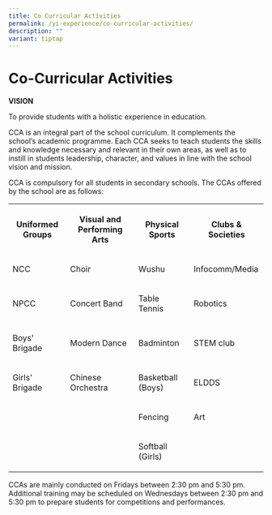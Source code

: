 ```yaml
---
title: Co Curricular Activities
permalink: /yi-experience/co-curricular-activities/
description: ""
variant: tiptap
---
```

<h1><strong>Co-Curricular Activities</strong></h1>
<p><strong>VISION</strong>
</p>
<p>To provide students with a holistic experience in education.</p>
<p>CCA is an integral part of the school curriculum. It complements the school’s
academic programme. Each CCA seeks to teach students the skills and knowledge
necessary and relevant in their own areas, as well as to instill in students
leadership, character, and values in line with the school vision and mission.</p>
<p>CCA is compulsory for all students in secondary schools. The CCAs offered
by the school are as follows:</p>
<table style="minWidth: 100px">
<colgroup>
<col>
<col>
<col>
<col>
</colgroup>
<tbody>
<tr>
<th rowspan="1" colspan="1">
<p>Uniformed Groups</p>
</th>
<th rowspan="1" colspan="1">
<p>Visual and Performing Arts</p>
</th>
<th rowspan="1" colspan="1">
<p>Physical Sports</p>
</th>
<th rowspan="1" colspan="1">
<p>Clubs &amp; Societies</p>
</th>
</tr>
<tr>
<td rowspan="1" colspan="1">
<p>NCC</p>
</td>
<td rowspan="1" colspan="1">
<p>Choir</p>
</td>
<td rowspan="1" colspan="1">
<p>Wushu</p>
</td>
<td rowspan="1" colspan="1">
<p>Infocomm/Media</p>
</td>
</tr>
<tr>
<td rowspan="1" colspan="1">
<p>NPCC</p>
</td>
<td rowspan="1" colspan="1">
<p>Concert Band</p>
</td>
<td rowspan="1" colspan="1">
<p>Table Tennis</p>
</td>
<td rowspan="1" colspan="1">
<p>Robotics</p>
</td>
</tr>
<tr>
<td rowspan="1" colspan="1">
<p>Boys' Brigade</p>
</td>
<td rowspan="1" colspan="1">
<p>Modern Dance</p>
</td>
<td rowspan="1" colspan="1">
<p>Badminton</p>
</td>
<td rowspan="1" colspan="1">
<p>STEM club</p>
</td>
</tr>
<tr>
<td rowspan="1" colspan="1">
<p>Girls' Brigade</p>
</td>
<td rowspan="1" colspan="1">
<p>Chinese Orchestra</p>
</td>
<td rowspan="1" colspan="1">
<p>Basketball (Boys)</p>
</td>
<td rowspan="1" colspan="1">
<p>ELDDS</p>
</td>
</tr>
<tr>
<td rowspan="1" colspan="1">
<p></p>
</td>
<td rowspan="1" colspan="1">
<p></p>
</td>
<td rowspan="1" colspan="1">
<p>Fencing</p>
</td>
<td rowspan="1" colspan="1">
<p>Art</p>
</td>
</tr>
<tr>
<td rowspan="1" colspan="1">
<p></p>
</td>
<td rowspan="1" colspan="1">
<p></p>
</td>
<td rowspan="1" colspan="1">
<p>Softball (Girls)</p>
</td>
<td rowspan="1" colspan="1">
<p></p>
</td>
</tr>
</tbody>
</table>
<p>CCAs are mainly conducted on Fridays between 2:30 pm and 5:30 pm. Additional
training may be scheduled on Wednesdays between 2:30 pm and 5:30 pm to
prepare students for competitions and performances.</p>